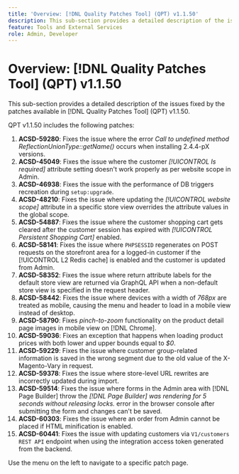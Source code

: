 ```yaml
---
title: 'Overview: [!DNL Quality Patches Tool] (QPT) v1.1.50'
description: This sub-section provides a detailed description of the issues fixed by the patches available in [!DNL Quality Patches Tool] (QPT) v1.1.50.
feature: Tools and External Services
role: Admin, Developer
---
```

# Overview: [!DNL Quality Patches Tool] (QPT) v1.1.50

This sub-section provides a detailed description of the issues fixed by the patches available in [!DNL Quality Patches Tool] (QPT) v1.1.50.

QPT v1.1.50 includes the following patches:

1. **ACSD-59280**: Fixes the issue where the error *Call to undefined method ReflectionUnionType::getName()* occurs when installing 2.4.4-pX versions.
1. **ACSD-45049**: Fixes the issue where the customer *[!UICONTROL Is required]* attribute setting doesn't work properly as per website scope in Admin.
1. **ACSD-46938**: Fixes the issue with the performance of DB triggers recreation during `setup:upgrade`.
1. **ACSD-48210**: Fixes the issue where updating the *[!UICONTROL website scope]* attribute in a specific store view overrides the attribute values in the global scope.
1. **ACSD-54887**: Fixes the issue where the customer shopping cart gets cleared after the customer session has expired with *[!UICONTROL Persistent Shopping Cart]* enabled.
1. **ACSD-58141**: Fixes the issue where `PHPSESSID` regenerates on POST requests on the storefront area for a logged-in customer if the [!UICONTROL L2 Redis cache] is enabled and the customer is updated from Admin.
1. **ACSD-58352**: Fixes the issue where return attribute labels for the default store view are returned via GraphQL API when a non-default store view is specified in the request header.
1. **ACSD-58442**: Fixes the issue where devices with a width of *768px* are treated as mobile, causing the menu and header to load in a mobile view instead of desktop.
1. **ACSD-58790**: Fixes *pinch-to-zoom* functionality on the product detail page images in mobile view on [!DNL Chrome].
1. **ACSD-59036**: Fixes an exception that happens when loading product prices with both lower and upper bounds equal to *$0*.
1. **ACSD-59229**: Fixes the issue where customer group-related information is saved in the wrong segment due to the old value of the X-Magento-Vary in request.
1. **ACSD-59378**: Fixes the issue where store-level URL rewrites are incorrectly updated during import.
1. **ACSD-59514**: Fixes the issue where forms in the Admin area with [!DNL Page Builder] throw the *[!DNL Page Builder] was rendering for 5 seconds without releasing locks.* error in the browser console after submitting the form and changes can't be saved.
1. **ACSD-60303**: Fixes the issue where an order from Admin cannot be placed if HTML minification is enabled.
1. **ACSD-60441**: Fixes the issue with updating customers via `V1/customers REST API` endpoint when using the integration access token generated from the backend.

Use the menu on the left to navigate to a specific patch page.


